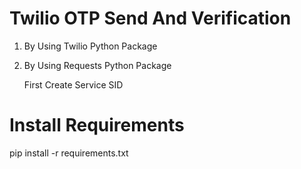 # Twilio OTP Send And Verification 
   1. By Using Twilio Python Package
   2. By Using Requests Python Package
        
        First Create Service SID 
         
   
   
# Install Requirements
  pip install -r requirements.txt
